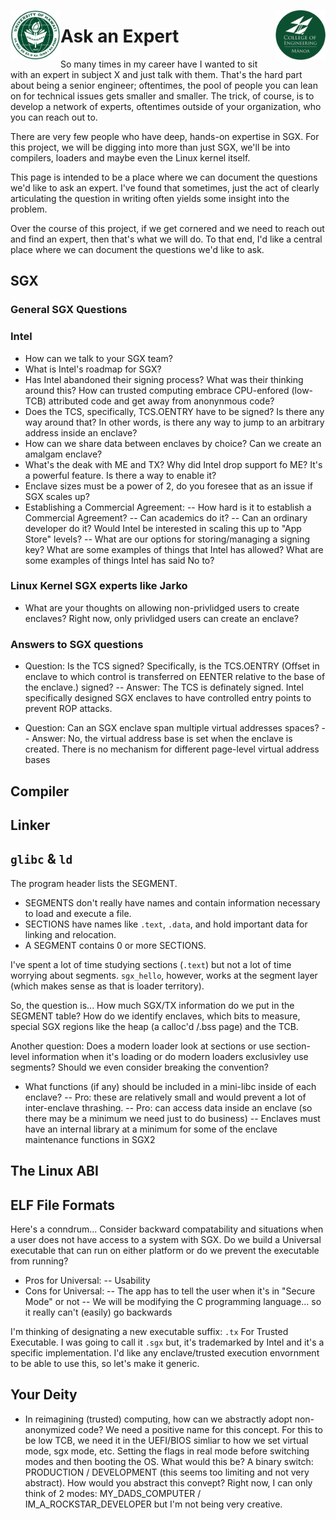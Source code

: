 <img src="https://github.com/Trusted-Execution/.github/blob/main/profile/UHMLogo.png"
     alt="CoE Logo" align="left" height="80" />
<img src="https://github.com/Trusted-Execution/.github/blob/main/profile/CollegeOfEngineering.png"
     alt="CoE Logo" align="right" width="80" />
# Ask an Expert

So many times in my career have I wanted to sit with an expert in subject X and just talk with them.
That's the hard part about being a senior engineer; oftentimes, the pool of people you can lean on for
technical issues gets smaller and smaller.  The trick, of course, is to develop a network of experts,
oftentimes outside of your organization, who you can reach out to.

There are very few people who have deep, hands-on expertise in SGX.  For this project, we will
be digging into more than just SGX, we'll be into compilers, loaders and maybe even the Linux kernel
itself.

This page is intended to be a place where we can document the questions we'd like to ask an expert.
I've found that sometimes, just the act of clearly articulating the question in writing often yields
some insight into the problem.

Over the course of this project, if we get cornered and we need to reach out and find an expert, then
that's what we will do.  To that end, I'd like a central place where we can document the questions
we'd like to ask.

## SGX
### General SGX Questions

### Intel
- How can we talk to your SGX team?
- What is Intel's roadmap for SGX?
- Has Intel abandoned their signing process?  What was their thinking around this?  How can trusted computing embrace
  CPU-enfored (low-TCB) attributed code and get away from anonynmous code?
- Does the TCS, specifically, TCS.OENTRY have to be signed?  Is there any way around that?  In other
  words, is there any way to jump to an arbitrary address inside an enclave?
- How can we share data between enclaves by choice?  Can we create an amalgam enclave?
- What's the deak with ME and TX?  Why did Intel drop support fo ME?  It's a powerful feature.  Is there
  a way to enable it?
- Enclave sizes must be a power of 2, do you foresee that as an issue if SGX scales up?
- Establishing a Commercial Agreement:
  -- How hard is it to establish a Commercial Agreement?
  -- Can academics do it?
  -- Can an ordinary developer do it?  Would Intel be interested in scaling this up to "App Store" levels?
  -- What are our options for storing/managing a signing key?  What are some examples of things that Intel has allowed?
     What are some examples of things Intel has said No to?
 
### Linux Kernel SGX experts like Jarko
- What are your thoughts on allowing non-privlidged users to create enclaves?  Right now, only privlidged
  users can create an enclave?

### Answers to SGX questions
  - Question:  Is the TCS signed?  Specifically, is the TCS.OENTRY (Offset in enclave to which control is
    transferred on EENTER relative to the base of the enclave.) signed?
  -- Answer:  The TCS is definately signed.  Intel specifically designed SGX enclaves to have controlled
     entry points to prevent ROP attacks.

  - Question:  Can an SGX enclave span multiple virtual addresses spaces?
  -- Answer:  No, the virtual address base is set when the enclave is created.  There is
     no mechanism for different page-level virtual address bases

## Compiler

## Linker

## `glibc` & `ld`
The program header lists the SEGMENT.
- SEGMENTS don't really have names and contain information necessary to load and execute a file.
- SECTIONS have names like `.text`, `.data`, and hold important data for linking and relocation.
- A SEGMENT contains 0 or more SECTIONS.

I've spent a lot of time studying sections (`.text`) but not a lot of time worrying about segments.
`sgx_hello`, however, works at the segment layer (which makes sense as that is loader territory).

So, the question is... How much SGX/TX information do we put in the SEGMENT table?  How do we identify
enclaves, which bits to measure, special SGX regions like the heap (a calloc'd /.bss page) and the
TCB.

Another question:  Does a modern loader look at sections or use section-level information when
it's loading or do modern loaders exclusivley use segments?  Should we even consider breaking
the convention?

- What functions (if any) should be included in a mini-libc inside of each enclave?
-- Pro: these are relatively small and would prevent a lot of inter-enclave thrashing.
-- Pro: can access data inside an enclave (so there may be a minimum we need just to do business)
-- Enclaves must have an internal library at a minimum for some of the enclave maintenance functions in SGX2
## The Linux ABI

## ELF File Formats
Here's a conndrum... Consider backward compatability and situations when a user does not have access to a system with SGX.  Do we build a Universal executable that can run on either platform or do we prevent the executable from running?
  - Pros for Universal:
    -- Usability
  - Cons for Universal:
    -- The app has to tell the user when it's in "Secure Mode" or not
    -- We will be modifying the C programming language... so it really can't (easily) go backwards

I'm thinking of designating a new executable suffix:  `.tx` For Trusted Executable.  I was going to call it `.sgx` but, it's trademarked by Intel and it's a specific implementation.  I'd like any enclave/trusted execution envornment to be able to use this, so let's make it generic.

## Your Deity
- In reimagining (trusted) computing, how can we abstractly adopt non-anonymized code?  We need a
  positive name for this concept.  For this to be low TCB, we need it in the UEFI/BIOS simliar to how we set
  virtual mode, sgx mode, etc. Setting the flags in real mode before switching modes and then booting the
  OS.  What would this be?  A binary switch:  PRODUCTION / DEVELOPMENT (this seems too limiting
  and not very abstract).  How would you abstract this convept?  Right now, I can only think of 2 modes:
  MY_DADS_COMPUTER / IM_A_ROCKSTAR_DEVELOPER but I'm not being very creative.
